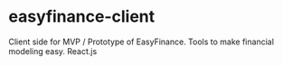 # easyfinance-client
Client side for MVP / Prototype of EasyFinance. Tools to make financial modeling easy. React.js
